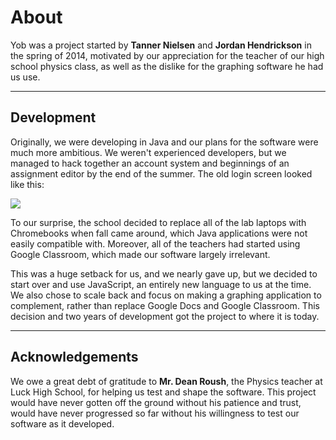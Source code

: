 # About
Yob was a project started by **Tanner Nielsen** and **Jordan Hendrickson** in the spring of 2014, motivated by our appreciation for the teacher of our high school physics class, as well as the dislike for the graphing software he had us use.

---
## Development
Originally, we were developing in Java and our plans for the software were much more ambitious.  We weren't experienced developers, but we managed to hack together an account system and beginnings of an assignment editor by the end of the summer.  The old login screen looked like this:

<div class="centered"><img src="../img/original_yob.png"></div>

To our surprise, the school decided to replace all of the lab laptops with Chromebooks when fall came around, which Java applications were not easily compatible with.  Moreover, all of the teachers had started using Google Classroom, which made our software largely irrelevant.

This was a huge setback for us, and we nearly gave up, but we decided to start over and use JavaScript, an entirely new language to us at the time.  We also chose to scale back and focus on making a graphing application to complement, rather than replace Google Docs and Google Classroom.  This decision and two years of development got the project to where it is today.

---
## Acknowledgements
We owe a great debt of gratitude to **Mr. Dean Roush**, the Physics teacher at Luck High School, for helping us test and shape the software.  This project would have never gotten off the ground without his patience and trust, would have never progressed so far without his willingness to test our software as it developed.